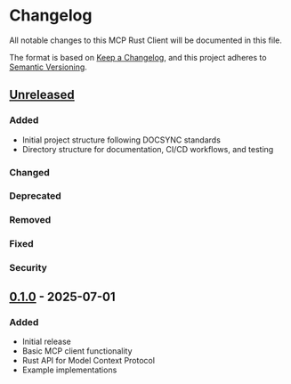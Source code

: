 # Changelog

All notable changes to this MCP Rust Client will be documented in this file.

The format is based on [Keep a Changelog](https://keepachangelog.com/en/1.0.0/),
and this project adheres to [Semantic Versioning](https://semver.org/spec/v2.0.0.html).

## [Unreleased]

### Added
- Initial project structure following DOCSYNC standards
- Directory structure for documentation, CI/CD workflows, and testing

### Changed

### Deprecated

### Removed

### Fixed

### Security

## [0.1.0] - 2025-07-01

### Added
- Initial release
- Basic MCP client functionality
- Rust API for Model Context Protocol
- Example implementations

[Unreleased]: https://github.com/yourusername/sage-x-mcp-rust-client/compare/v0.1.0...HEAD
[0.1.0]: https://github.com/yourusername/sage-x-mcp-rust-client/releases/tag/v0.1.0

